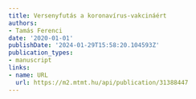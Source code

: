 ```yaml
---
title: Versenyfutás a koronavírus-vakcináért
authors:
- Tamás Ferenci
date: '2020-01-01'
publishDate: '2024-01-29T15:58:20.104593Z'
publication_types:
- manuscript
links:
- name: URL
  url: https://m2.mtmt.hu/api/publication/31388447
---
```

